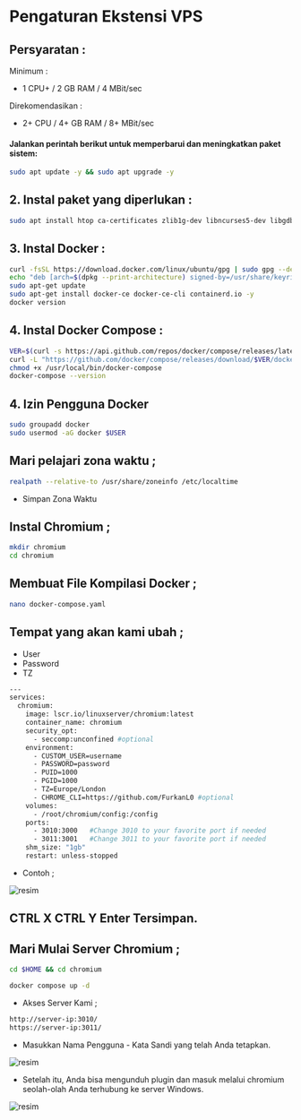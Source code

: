 # Pengaturan Ekstensi VPS 

## Persyaratan : 

Minimum : 

- 1 CPU+ / 2 GB RAM /  4 MBit/sec 
 
Direkomendasikan : 

- 2+ CPU  / 4+ GB RAM / 8+ MBit/sec

#### Jalankan perintah berikut untuk memperbarui dan meningkatkan paket sistem:

```bash
sudo apt update -y && sudo apt upgrade -y
```
## 2. Instal paket yang diperlukan :

```bash
sudo apt install htop ca-certificates zlib1g-dev libncurses5-dev libgdbm-dev libnss3-dev tmux iptables curl nvme-cli git wget make jq libleveldb-dev build-essential pkg-config ncdu tar clang bsdmainutils lsb-release libssl-dev libreadline-dev libffi-dev jq gcc screen unzip lz4 -y
```
## 3. Instal Docker : 

```bash
curl -fsSL https://download.docker.com/linux/ubuntu/gpg | sudo gpg --dearmor -o /usr/share/keyrings/docker-archive-keyring.gpg
echo "deb [arch=$(dpkg --print-architecture) signed-by=/usr/share/keyrings/docker-archive-keyring.gpg] https://download.docker.com/linux/ubuntu $(lsb_release -cs) stable" | sudo tee /etc/apt/sources.list.d/docker.list > /dev/null
sudo apt-get update
sudo apt-get install docker-ce docker-ce-cli containerd.io -y
docker version
```

## 4. Instal Docker Compose : 

```bash
VER=$(curl -s https://api.github.com/repos/docker/compose/releases/latest | grep tag_name | cut -d '"' -f 4)
curl -L "https://github.com/docker/compose/releases/download/$VER/docker-compose-$(uname -s)-$(uname -m)" -o /usr/local/bin/docker-compose
chmod +x /usr/local/bin/docker-compose
docker-compose --version
```

## 4. Izin Pengguna Docker

```bash
sudo groupadd docker
sudo usermod -aG docker $USER
```

## Mari pelajari zona waktu ; 

```bash
realpath --relative-to /usr/share/zoneinfo /etc/localtime
```

- Simpan Zona Waktu

## Instal Chromium ; 

```bash
mkdir chromium
cd chromium
```

## Membuat File Kompilasi Docker ; 

```bash
nano docker-compose.yaml
```

## Tempat yang akan kami ubah ; 

- User
- Password
- TZ

```bash
---
services:
  chromium:
    image: lscr.io/linuxserver/chromium:latest
    container_name: chromium
    security_opt:
      - seccomp:unconfined #optional
    environment:
      - CUSTOM_USER=username
      - PASSWORD=password
      - PUID=1000
      - PGID=1000
      - TZ=Europe/London
      - CHROME_CLI=https://github.com/FurkanL0 #optional
    volumes:
      - /root/chromium/config:/config
    ports:
      - 3010:3000   #Change 3010 to your favorite port if needed
      - 3011:3001   #Change 3011 to your favorite port if needed
    shm_size: "1gb"
    restart: unless-stopped
```

- Contoh ; 

![resim](https://github.com/user-attachments/assets/d52d9302-dbb8-47a6-93ab-74b5a82cab16)


## CTRL X CTRL Y Enter Tersimpan.

## Mari Mulai Server Chromium ; 
```bash
cd $HOME && cd chromium
```
```bash
docker compose up -d
```

- Akses Server Kami ; 

```bash
http://server-ip:3010/
https://server-ip:3011/
```

- Masukkan Nama Pengguna - Kata Sandi yang telah Anda tetapkan.

![resim](https://github.com/user-attachments/assets/88e6b139-b364-4c42-bd5f-653547b29bc5)

- Setelah itu, Anda bisa mengunduh plugin dan masuk melalui chromium seolah-olah Anda terhubung ke server Windows.

![resim](https://github.com/user-attachments/assets/84930d45-62e6-484c-8465-880c35a9228b)

